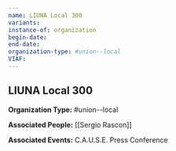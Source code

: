 ```yaml
---
name: LIUNA Local 300
variants: 
instance-of: organization
begin-date: 
end-date: 
organization-type: #union--local
VIAF: 
---
```

## LIUNA Local 300

**Organization Type:** #union--local

**Associated People:** [[Sergio Rascon]]

**Associated Events:** C.A.U.S.E. Press Conference
